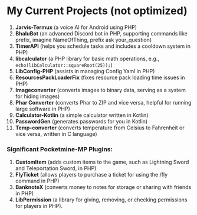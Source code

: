 # My Current Projects (not optimized)

1. **Jarvis-Termux** (a voice AI for Android using PHP)
2. **BhaluBot** (an advanced Discord bot in PHP, supporting commands like prefix, imagine NameOfThing, prefix ask your_question)
3. **TimerAPI** (helps you schedule tasks and includes a cooldown system in PHP)
4. **libcalculator** (a PHP library for basic math operations, e.g., `echo(libCalculator::squareRoot(25));`)
5. **LibConfig-PHP** (assists in managing Config Yaml in PHP)
6. **ResourcesPackLoaderFix** (fixes resource pack loading time issues in PHP)
7. **Imageconverter** (converts images to binary data, serving as a system for hiding images)
8. **Phar Converter** (converts Phar to ZIP and vice versa, helpful for running large software in PHP)
9. **Calculator-Kotlin** (a simple calculator written in Kotlin)
10. **PasswordGen** (generates passwords for you in Kotlin)
11. **Temp-converter** (converts temperature from Celsius to Fahrenheit or vice versa, written in C language)

### Significant Pocketmine-MP Plugins:

1. **CustomItem** (adds custom items to the game, such as Lightning Sword and Teleportation Sword, in PHP)
2. **FlyTicket** (allows players to purchase a ticket for using the /fly command in PHP)
3. **BanknoteX** (converts money to notes for storage or sharing with friends in PHP)
4. **LibPermission** (a library for giving, removing, or checking permissions for players in PHP).
